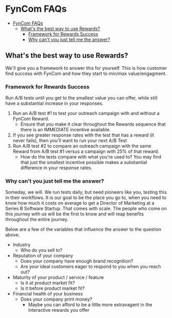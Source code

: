 # FynCom FAQs


<!-- TOC -->
* [FynCom FAQs](#fyncom-faqs)
  * [What's the best way to use Rewards?](#whats-the-best-way-to-use-rewards)
    * [Framework for Rewards Success](#framework-for-rewards-success)
    * [Why can't you just tell me the answer?](#why-cant-you-just-tell-me-the-answer)
<!-- TOC -->


## What's the best way to use Rewards?
We'll give you a framework to answer this for yourself. This is how customer find success with FynCom and how they start to min/max value/engagment.

### Framework for Rewards Success
Run A/B tests until you get to the smallest value you can offer, while still have a substantial increase in your responses.

1. Run an A/B test #1 to test your outreach campaign with and without a FynCom Reward.
   * Ensure that you make it clear throughout the Rewards sequence that there is an IMMEDIATE incentive available.
2. If you see greater response rates with the test that has a reward (it never fails), then you'll want to run your next A/B Test
3. Run A/B test #2 to compare an outreach campaign with the same Reward from A/B test #1 versus a campaign with 25% of that reward.
   * How do the tests compare with what you're used to? You may find that just the smallest incentive possible makes a substantial difference in 
   your response rates. 

### Why can't you just tell me the answer?
Someday, we will. We run tests daily, but need pioneers like you, testing this in their workflows. It is our goal to be the place you go to,
when you need to know how much it costs on average to get a Director of Marketing at a Series B Software Startup. That comes with scale. The people
who come on this journey with us will be the first to know and will reap benefits throughout the entire journey.

Below are a few of the variables that influence the answer to the question above. 
* Industry
    * Who do you sell to?
* Reputation of your company
    * Does your company have enough brand recognition?
    * Are your ideal customers eager to respond to you when you reach out?
* Maturity of your product / service / feature
    * Is it at product market fit?
    * Is it before product market fit?
* Financial health of your business
    * Does your company print money?
      * Maybe you can afford to be a little more extravagent in the Interactive rewards you offer

